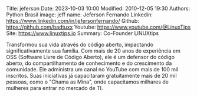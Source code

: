 Title: jeferson
Date: 2023-10-03 10:00
Modified: 2010-12-05 19:30
Authors: Python Brasil
image: jeff
name: Jeferson Fernando
Linkedin: https://www.linkedin.com/in/jefersonfernando/
Github: https://github.com/badtuxx
Youtube: https://www.youtube.com/@LinuxTips
Site: https://www.linuxtips.io
Summary: Co-Founder LINUXtips

Transformou sua vida através do código aberto, impactando significativamente sua família. Com mais de 20 anos de experiência em OSS (Software Livre de Código Aberto), ele é um defensor do código aberto, do compartilhamento de conhecimento e do crescimento da comunidade. Ele administra um canal no YouTube com mais de 100 mil inscritos. Suas iniciativas já capacitaram gratuitamente mais de 20 mil pessoas, como o  "Chama as Mina", onde capacitamos milhares de mulheres para entrar no mercado de TI.
